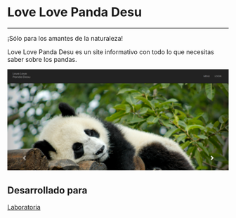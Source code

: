 # Love Love Panda Desu
----

¡Sólo para los amantes de la naturaleza!

Love Love Panda Desu es un site informativo con todo lo que necesitas saber sobre los pandas. 


![panda-preview](assets/images/sample-image.png)

## Desarrollado para

[Laboratoria](http://www.laboratoria.la/)


